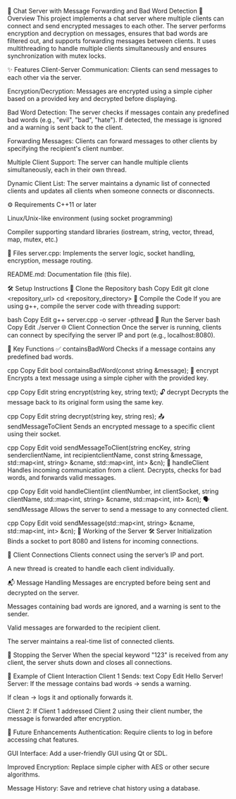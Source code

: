 💬 Chat Server with Message Forwarding and Bad Word Detection
📘 Overview
This project implements a chat server where multiple clients can connect and send encrypted messages to each other. The server performs encryption and decryption on messages, ensures that bad words are filtered out, and supports forwarding messages between clients. It uses multithreading to handle multiple clients simultaneously and ensures synchronization with mutex locks.

✨ Features
Client-Server Communication: Clients can send messages to each other via the server.

Encryption/Decryption: Messages are encrypted using a simple cipher based on a provided key and decrypted before displaying.

Bad Word Detection: The server checks if messages contain any predefined bad words (e.g., "evil", "bad", "hate"). If detected, the message is ignored and a warning is sent back to the client.

Forwarding Messages: Clients can forward messages to other clients by specifying the recipient's client number.

Multiple Client Support: The server can handle multiple clients simultaneously, each in their own thread.

Dynamic Client List: The server maintains a dynamic list of connected clients and updates all clients when someone connects or disconnects.

⚙️ Requirements
C++11 or later

Linux/Unix-like environment (using socket programming)

Compiler supporting standard libraries (iostream, string, vector, thread, map, mutex, etc.)

📁 Files
server.cpp: Implements the server logic, socket handling, encryption, message routing.

README.md: Documentation file (this file).

🛠️ Setup Instructions
🔽 Clone the Repository
bash
Copy
Edit
git clone <repository_url>
cd <repository_directory>
🔧 Compile the Code
If you are using g++, compile the server code with threading support:

bash
Copy
Edit
g++ server.cpp -o server -pthread
🚀 Run the Server
bash
Copy
Edit
./server
🌐 Client Connection
Once the server is running, clients can connect by specifying the server IP and port (e.g., localhost:8080).

🧠 Key Functions
✅ containsBadWord
Checks if a message contains any predefined bad words.

cpp
Copy
Edit
bool containsBadWord(const string &message);
🔐 encrypt
Encrypts a text message using a simple cipher with the provided key.

cpp
Copy
Edit
string encrypt(string key, string text);
🔓 decrypt
Decrypts the message back to its original form using the same key.

cpp
Copy
Edit
string decrypt(string key, string res);
📤 sendMessageToClient
Sends an encrypted message to a specific client using their socket.

cpp
Copy
Edit
void sendMessageToClient(string encKey, string senderclientName, int recipientclientName,
                         const string &message, std::map<int, string> &cname, std::map<int, int> &cn);
🧩 handleClient
Handles incoming communication from a client. Decrypts, checks for bad words, and forwards valid messages.

cpp
Copy
Edit
void handleClient(int clientNumber, int clientSocket, string clientName,
                  std::map<int, string> &cname, std::map<int, int> &cn);
🗣️ sendMessage
Allows the server to send a message to any connected client.

cpp
Copy
Edit
void sendMessage(std::map<int, string> &cname, std::map<int, int> &cn);
🔄 Working of the Server
🛠️ Server Initialization
Binds a socket to port 8080 and listens for incoming connections.

🤝 Client Connections
Clients connect using the server’s IP and port.

A new thread is created to handle each client individually.

📬 Message Handling
Messages are encrypted before being sent and decrypted on the server.

Messages containing bad words are ignored, and a warning is sent to the sender.

Valid messages are forwarded to the recipient client.

The server maintains a real-time list of connected clients.

🛑 Stopping the Server
When the special keyword "123" is received from any client, the server shuts down and closes all connections.

💬 Example of Client Interaction
Client 1 Sends:
text
Copy
Edit
Hello Server!
Server:
If the message contains bad words → sends a warning.

If clean → logs it and optionally forwards it.

Client 2:
If Client 1 addressed Client 2 using their client number, the message is forwarded after encryption.

🌟 Future Enhancements
Authentication: Require clients to log in before accessing chat features.

GUI Interface: Add a user-friendly GUI using Qt or SDL.

Improved Encryption: Replace simple cipher with AES or other secure algorithms.

Message History: Save and retrieve chat history using a database.